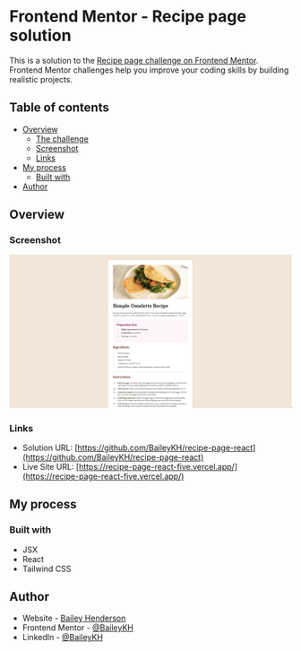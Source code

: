 # Frontend Mentor - Recipe page solution

This is a solution to the [Recipe page challenge on Frontend Mentor](https://www.frontendmentor.io/challenges/recipe-page-KiTsR8QQKm). Frontend Mentor challenges help you improve your coding skills by building realistic projects. 

## Table of contents

- [Overview](#overview)
  - [The challenge](#the-challenge)
  - [Screenshot](#screenshot)
  - [Links](#links)
- [My process](#my-process)
  - [Built with](#built-with)
- [Author](#author)

## Overview

### Screenshot

![](/src/assets/images/recipe.png)

### Links

- Solution URL: [https://github.com/BaileyKH/recipe-page-react](https://github.com/BaileyKH/recipe-page-react)
- Live Site URL: [https://recipe-page-react-five.vercel.app/](https://recipe-page-react-five.vercel.app/)

## My process

### Built with

- JSX
- React
- Tailwind CSS

## Author

- Website - [Bailey Henderson](https://www.baileykh.dev)
- Frontend Mentor - [@BaileyKH](https://www.frontendmentor.io/profile/baileykh)
- LinkedIn - [@BaileyKH](https://www.linkedin.com/in/baileykh)

